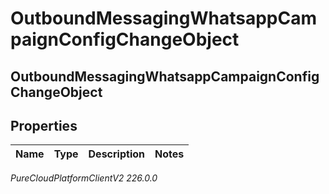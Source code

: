 # OutboundMessagingWhatsappCampaignConfigChangeObject

## OutboundMessagingWhatsappCampaignConfigChangeObject

## Properties

|Name | Type | Description | Notes|
|------------ | ------------- | ------------- | -------------|



_PureCloudPlatformClientV2 226.0.0_
